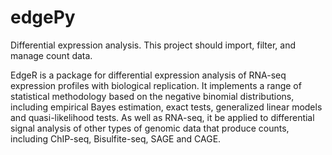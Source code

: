 # edgePy

Differential expression analysis. This project should import, filter, and manage count data. 

EdgeR is a package for differential expression analysis of RNA-seq expression profiles with biological replication. It implements a range of statistical methodology based on the negative binomial distributions, including empirical Bayes estimation, exact tests, generalized linear models and quasi-likelihood tests. As well as RNA-seq, it be applied to differential signal analysis of other types of genomic data that produce counts, including ChIP-seq, Bisulfite-seq, SAGE and CAGE.
